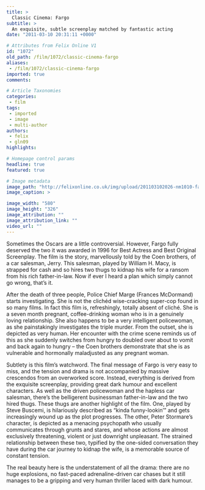```yaml
---
title: >
  Classic Cinema: Fargo
subtitle: >
  An exquisite, subtle screenplay matched by fantastic acting
date: "2011-03-10 20:31:11 +0000"

# Attributes from Felix Online V1
id: "1072"
old_path: /film/1072/classic-cinema-fargo
aliases:
 - /film/1072/classic-cinema-fargo
imported: true
comments:

# Article Taxonomies
categories:
 - film
tags:
 - imported
 - image
 - multi-author
authors:
 - felix
 - gln09
highlights:

# Homepage control params
headline: true
featured: true

# Image metadata
image_path: "http://felixonline.co.uk/img/upload/201103102026-nm1010-fargofar.jpg"
image_caption: >

image_width: "580"
image_height: "326"
image_attribution: ""
image_attribution_link: ""
video_url: ""
---
```


Sometimes the Oscars are a little controversial. However, Fargo fully deserved the two it was awarded in 1996 for Best Actress and Best Original Screenplay. The film is the story, marvellously told by the Coen brothers, of a car salesman, Jerry. This salesman, played by William H. Macy, is strapped for cash and so hires two thugs to kidnap his wife for a ransom from his rich father-in-law. Now if ever I heard a plan which simply cannot go wrong, that’s it.

After the death of three people, Police Chief Marge (Frances McDormand) starts investigating. She is not the clichéd wise-cracking super-cop found in so many films. In fact this film is, refreshingly, totally absent of cliché. She is a seven month pregnant, coffee-drinking woman who is in a genuinely loving relationship. She also happens to be a very intelligent policewoman, as she painstakingly investigates the triple murder. From the outset, she is depicted as very human. Her encounter with the crime scene reminds us of this as she suddenly switches from hungry to doubled over about to vomit and back again to hungry – the Coen brothers demonstrate that she is as vulnerable and hormonally maladjusted as any pregnant woman.

Subtlety is this film’s watchword. The final message of Fargo is very easy to miss, and the tension and drama is not accompanied by massive crescendos from an overworked score. Instead, everything is derived from the exquisite screenplay, providing great dark humour and excellent characters. As well as the driven policewoman and the hapless car salesman, there’s the belligerent businessman father-in-law and the two hired thugs. These thugs are another highlight of the film. One, played by Steve Buscemi, is hilariously described as “kinda funny-lookin’” and gets increasingly wound up as the plot progresses. The other, Peter Stormare’s character, is depicted as a menacing psychopath who usually communicates through grunts and stares, and whose actions are almost exclusively threatening, violent or just downright unpleasant. The strained relationship between these two, typified by the one-sided conversation they have during the car journey to kidnap the wife, is a memorable source of constant tension.

The real beauty here is the understatement of all the drama: there are no huge explosions, no fast-paced adrenaline-driven car chases but it still manages to be a gripping and very human thriller laced with dark humour.
